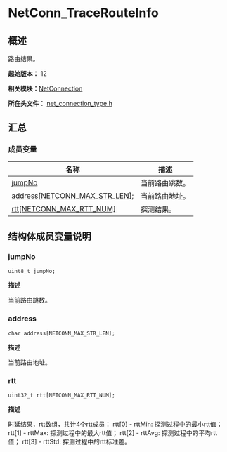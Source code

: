 # NetConn_TraceRouteInfo

## 概述

路由结果。

**起始版本：** 12

**相关模块：**[NetConnection](_net_connection.md)

**所在头文件：** [net_connection_type.h](net__connection__type_8h.md#net_connection_typeh)

## 汇总


### 成员变量

| 名称 | 描述 |
| -------- | -------- |
| [jumpNo](#jumpNo) | 当前路由跳数。 |
| [address[NETCONN_MAX_STR_LEN];](#address[NETCONN_MAX_STR_LEN];) | 当前路由地址。 |
| [rtt[NETCONN_MAX_RTT_NUM]](#rtt[NETCONN_MAX_RTT_NUM) | 探测结果。 |


## 结构体成员变量说明


### jumpNo

```
uint8_t jumpNo;
```

**描述**

当前路由跳数。

### address

```
char address[NETCONN_MAX_STR_LEN];
```

**描述**

当前路由地址。

### rtt

```
uint32_t rtt[NETCONN_MAX_RTT_NUM];
```

**描述**

时延结果，rtt数组，共计4个rtt成员：
rtt[0] - rttMin: 探测过程中的最小rtt值；
rtt[1] - rttMax: 探测过程中的最大rtt值；
rtt[2] - rttAvg: 探测过程中的平均rtt值；
rtt[3] - rttStd: 探测过程中的rtt标准差。
